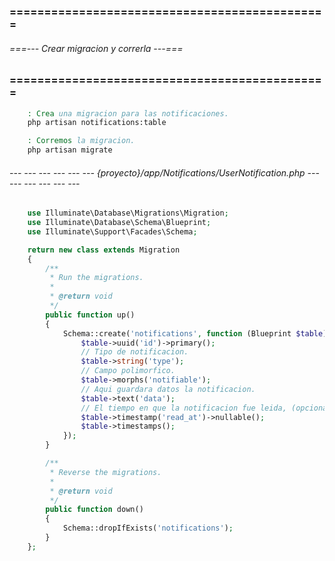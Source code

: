 ### ============================================== ###
###### ===--- Crear migracion y correrla ---=== ######
### ============================================== ###

```bat
	: Crea una migracion para las notificaciones.
	php artisan notifications:table

	: Corremos la migracion.
	php artisan migrate
```

###### --- --- --- --- --- --- {proyecto}/app/Notifications/UserNotification.php --- --- --- --- --- --- ######

<!-- La migracion que se crea y se corre es la siguiente. -->

```php
	use Illuminate\Database\Migrations\Migration;
	use Illuminate\Database\Schema\Blueprint;
	use Illuminate\Support\Facades\Schema;

	return new class extends Migration
	{
	    /**
	     * Run the migrations.
	     *
	     * @return void
	     */
	    public function up()
	    {
	        Schema::create('notifications', function (Blueprint $table) {
	            $table->uuid('id')->primary();
	            // Tipo de notificacion.
	            $table->string('type');
	            // Campo polimorfico.
	            $table->morphs('notifiable');
	            // Aqui guardara datos la notificacion.
	            $table->text('data');
	            // El tiempo en que la notificacion fue leida, (opcional).
	            $table->timestamp('read_at')->nullable();
	            $table->timestamps();
	        });
	    }

	    /**
	     * Reverse the migrations.
	     *
	     * @return void
	     */
	    public function down()
	    {
	        Schema::dropIfExists('notifications');
	    }
	};
```